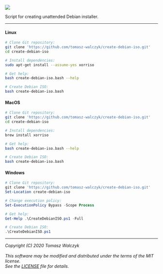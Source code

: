 ![](https://github.com/tomasz-walczyk/create-debian-iso/workflows/CI/badge.svg?event=push)

Script for creating unattended Debian installer.
___
#### Linux
```bash
# Clone Git repository:
git clone 'https://github.com/tomasz-walczyk/create-debian-iso.git'
cd create-debian-iso

# Install dependencies:
sudo apt-get install --assume-yes xorriso

# Get help:
bash create-debian-iso.bash --help

# Create Debian ISO:
bash create-debian-iso.bash
```
#### MacOS
```bash
# Clone Git repository:
git clone 'https://github.com/tomasz-walczyk/create-debian-iso.git'
cd create-debian-iso

# Install dependencies:
brew install xorriso

# Get help:
bash create-debian-iso.bash --help

# Create Debian ISO:
bash create-debian-iso.bash
```
#### Windows
```powershell
# Clone Git repository:
git clone 'https://github.com/tomasz-walczyk/create-debian-iso.git'
Set-Location create-debian-iso

# Change execution policy:
Set-ExecutionPolicy Bypass -Scope Process

# Get help:
Get-Help .\CreateDebianISO.ps1 -Full

# Create Debian ISO:
.\CreateDebianISO.ps1
```
___
*Copyright (C) 2020 Tomasz Walczyk*<br><br>
*This software may be modified and distributed under the terms of the MIT license.*<br>
*See the [LICENSE](LICENSE) file for details.*<br>
